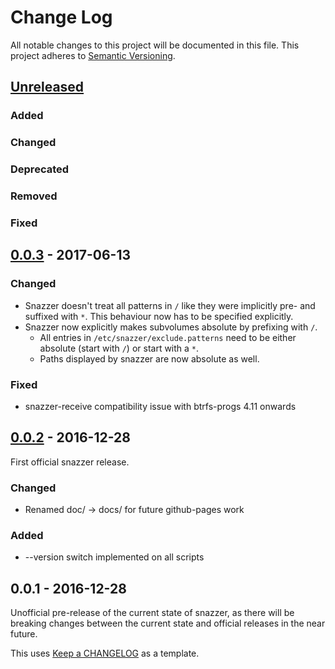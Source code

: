 # Change Log #
All notable changes to this project will be documented in this file.
This project adheres to [Semantic Versioning](http://semver.org/).

## [Unreleased] ##
### Added ###
### Changed ###
### Deprecated ###
### Removed ###
### Fixed ###

## [0.0.3] - 2017-06-13 ##
### Changed ###
- Snazzer doesn't treat all patterns in `/` like they were implicitly pre- and suffixed with `*`.
  This behaviour now has to be specified explicitly.
- Snazzer now explicitly makes subvolumes absolute by prefixing with `/`.
  - All entries in `/etc/snazzer/exclude.patterns` need to be either absolute
    (start with `/`) or start with a `*`.
  - Paths displayed by snazzer are now absolute as well.
### Fixed ###
- snazzer-receive compatibility issue with btrfs-progs 4.11 onwards

## [0.0.2] - 2016-12-28 ##
First official snazzer release.
### Changed ###
- Renamed doc/ -> docs/ for future github-pages work

### Added ###
- --version switch implemented on all scripts

## 0.0.1 - 2016-12-28 ##
Unofficial pre-release of the current state of snazzer, as there will be
breaking changes between the current state and official releases in the near future.



This uses [Keep a CHANGELOG](http://keepachangelog.com/) as a template.

[Unreleased]: https://github.com/csirac2/snazzer/compare/v0.0.3...HEAD
[0.0.2]: https://github.com/csirac2/snazzer/compare/v0.0.1...v0.0.2
[0.0.3]: https://github.com/csirac2/snazzer/compare/v0.0.2...v0.0.3
